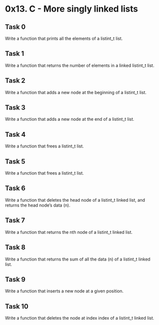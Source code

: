 # 0x13. C - More singly linked lists
## Task 0
  Write a function that prints all the elements of a listint_t list.
## Task 1
  Write a function that returns the number of elements in a linked listint_t list.
## Task 2
  Write a function that adds a new node at the beginning of a listint_t list.
## Task 3
  Write a function that adds a new node at the end of a listint_t list.
## Task 4
  Write a function that frees a listint_t list.
## Task 5
  Write a function that frees a listint_t list.
## Task 6
  Write a function that deletes the head node of a listint_t linked list, and returns the head node’s data (n).
## Task 7
  Write a function that returns the nth node of a listint_t linked list.
## Task 8
  Write a function that returns the sum of all the data (n) of a listint_t linked list.
## Task 9
  Write a function that inserts a new node at a given position.
## Task 10
  Write a function that deletes the node at index index of a listint_t linked list.
